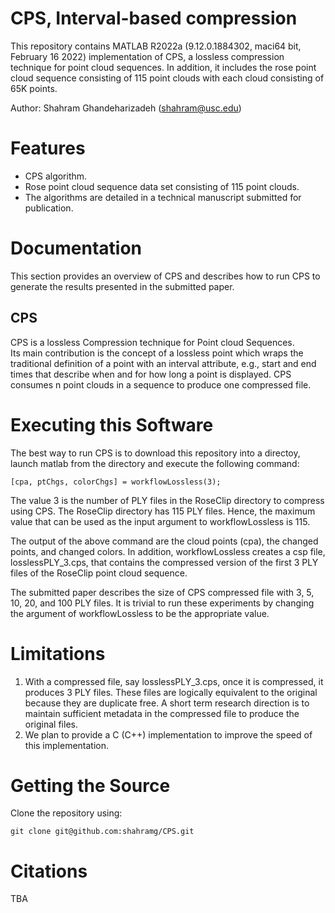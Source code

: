 # CPS, Interval-based compression
This repository contains MATLAB R2022a (9.12.0.1884302, maci64 bit, February 16 2022) implementation of CPS, a lossless compression technique for point cloud sequences.  In addition, it includes the rose point cloud sequence consisting of 115 point clouds with each cloud consisting of 65K points.  

Author:  Shahram Ghandeharizadeh (shahram@usc.edu)

# Features

  * CPS algorithm.
  * Rose point cloud sequence data set consisting of 115 point clouds.
  * The algorithms are detailed in a technical manuscript submitted for publication.

# Documentation

This section provides an overview of CPS and describes how to run CPS to generate the results presented in the submitted paper.

## CPS
CPS is a lossless Compression technique for Point cloud Sequences.  
Its main contribution is the concept of a
lossless point which wraps the traditional definition of a point
with an interval attribute, e.g., start and end times that describe
when and for how long a point is displayed. CPS consumes n point
clouds in a sequence to produce one compressed file.

# Executing this Software
The best way to run CPS is to download this repository into a directoy, launch matlab from the directory and execute the following command:
```
[cpa, ptChgs, colorChgs] = workflowLossless(3);
```
The value 3 is the number of PLY files in the RoseClip directory to compress using CPS.  The RoseClip directory has 115 PLY files.  Hence, the maximum value that can be used as the input argument to workflowLossless is 115.

The output of the above command are the cloud points (cpa), the changed points, and changed colors.  In addition, workflowLossless creates a csp file, losslessPLY_3.cps, that contains the compressed version of the first 3 PLY files of the RoseClip point cloud sequence.

The submitted paper describes the size of CPS compressed file with 3, 5, 10, 20, and 100 PLY files.  It is trivial to run these experiments by changing the argument of workflowLossless to be the appropriate value.


# Limitations
1. With a compressed file, say losslessPLY_3.cps, once it is compressed, it produces 3 PLY files.  These files are logically equivalent to the original because they are duplicate free.  A short term research direction is to maintain sufficient metadata in the compressed file to produce the original files.
2. We plan to provide a C (C++) implementation to improve the speed of this implementation.

# Getting the Source
Clone the repository using:
```
git clone git@github.com:shahramg/CPS.git
```

# Citations
TBA

```
